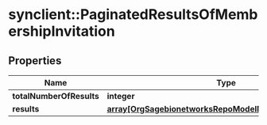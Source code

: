 # synclient::PaginatedResultsOfMembershipInvitation


## Properties
Name | Type | Description | Notes
------------ | ------------- | ------------- | -------------
**totalNumberOfResults** | **integer** |  | [optional] 
**results** | [**array[OrgSagebionetworksRepoModelMembershipInvitation]**](org.sagebionetworks.repo.model.MembershipInvitation.md) |  | [optional] 


